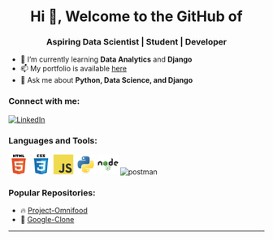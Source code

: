 <h1 align="center"> Hi 👋, Welcome to the GitHub of</h1>
<h3 align="center">Aspiring Data Scientist | Student | Developer</h3>

- 🌱 I’m currently learning **Data Analytics** and **Django**
- 📫 My portfolio is available [here](#) <!-- Add your portfolio link -->
- 💬 Ask me about **Python, Data Science, and Django**

<h3 align="left">Connect with me:</h3>
<p align="left">
<a href="https://www.linkedin.com/in/saksham-nagar-323263321/" target="blank"><img align="center" src="https://cdn.jsdelivr.net/npm/simple-icons@v3/icons/linkedin.svg" alt="LinkedIn" height="30" width="40" /></a>
</p>

<h3 align="left">Languages and Tools:</h3>
<p align="left">
  <img src="https://raw.githubusercontent.com/devicons/devicon/master/icons/html5/html5-original-wordmark.svg" alt="html5" width="40" height="40"/>
  <img src="https://raw.githubusercontent.com/devicons/devicon/master/icons/css3/css3-original-wordmark.svg" alt="css3" width="40" height="40"/>
  <img src="https://raw.githubusercontent.com/devicons/devicon/master/icons/javascript/javascript-original.svg" alt="javascript" width="40" height="40"/>
  <img src="https://raw.githubusercontent.com/devicons/devicon/master/icons/python/python-original.svg" alt="python" width="40" height="40"/>
  <img src="https://raw.githubusercontent.com/devicons/devicon/master/icons/nodejs/nodejs-original-wordmark.svg" alt="nodejs" width="40" height="40"/>
<img src="https://www.vectorlogo.zone/logos/getpostman/getpostman-icon.svg" alt="postman" width="40" height="40"/>

</p>

<h3 align="left">Popular Repositories:</h3>

- 🔥 [Project-Omnifood](https://github.com/YourUsername/Project-Omnifood)
- 📁 [Google-Clone](https://github.com/YourUsername/Google-Clone)

---
